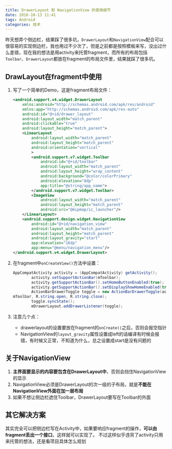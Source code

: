 ```yaml
---
title: DrawerLayout 和 NavigationView 的使用细节
date: 2016-10-13 11:41
tags: Android
categories: 技术
---
```


昨天想弄个侧边栏，结果踩了很多坑，`DrawerLayout`和`NavigationView`配合可以很容易的实现侧边栏，我也用过不少次了，但是之前都是按照模板来写，没出过什么差错，现在我的想法是用activity来托管fragment，而所有的布局包括`Toolbar`、`DrawerLayout`都放在fragment的布局文件里，结果就踩了很多坑。
<!--more-->
## DrawLayout在fragment中使用
1. 写了一个简单的Demo，这是fragment布局文件：

	```xml  
	<android.support.v4.widget.DrawerLayout
	    xmlns:android="http://schemas.android.com/apk/res/android"
	    xmlns:app="http://schemas.android.com/apk/res-auto"
	    android:id="@+id/drawer_layout"
	    android:layout_width="match_parent"
	    android:clickable="true"
	    android:layout_height="match_parent">
	    <LinearLayout
	        android:layout_width="match_parent"
	        android:layout_height="match_parent"
	        android:orientation="vertical"
	        >
	        <android.support.v7.widget.Toolbar
	            android:id="@+id/toolbar"
	            android:layout_width="match_parent"
	            android:layout_height="wrap_content"
	            android:background="@color/colorPrimary"
	            android:elevation="8dp"
	            app:title="@string/app_name">
	        </android.support.v7.widget.Toolbar>
	        <ImageView
	            android:layout_width="match_parent"
	            android:layout_height="match_parent"
	            android:src="@mipmap/ic_launcher"/>
	    </LinearLayout>
	    <android.support.design.widget.NavigationView
	        android:id="@+id/navigation_view"
	        android:layout_width="match_parent"
	        android:layout_height="match_parent"
	        android:layout_gravity="start"
	        app:elevation="16dp"
	        app:menu="@menu/navigation_menu"/>
	</android.support.v4.widget.DrawerLayout>
	```
2. 在fragment中`onCreateView()`方法中设置：  

	```java
	AppCompatActivity activity = (AppCompatActivity) getActivity();
	        activity.setSupportActionBar(mToolbar);
	        activity.getSupportActionBar().setHomeButtonEnabled(true);
	        activity.getSupportActionBar().setDisplayShowHomeEnabled(true);
	        ActionBarDrawerToggle toggle = new ActionBarDrawerToggle(activity, mDrawerLayout, 
	mToolbar, R.string.open, R.string.close);
	        toggle.syncState();
	        mDrawerLayout.addDrawerListener(toggle);
	```
3. 注意几个点：
   - drawerlayout的设置要放在fragment的`onCreate()`之后，否则会报空指针
   - NavigationView的`layout_gravity`属性设置成left的话编译有时候会报错，有时候又正常，不知道为什么，总之设置成start是没有问题的

## 关于NavigationView
1. **主界面要显示的内容要包含在DrawerLayout中**，否则会挡住NavigationView的显示
2. NavigationView必须是DrawerLayout的次一级的子布局，就是**不能在NavigationView外面在加一层布局**
3. 如果不想让侧边栏遮住Toolbar，DrawerLayout要写在Toolbar的外面


## 其它解决方案
其实完全可以把侧边栏写在Activity中，如果要响应fragment的操作，**可以由fragment丢出一个接口**，这样就可以实现了。
不过这样似乎违背了activity只用来托管的想法，还是看项目具体怎么规划
   